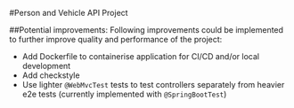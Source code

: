 #Person and Vehicle API Project

##Potential improvements:
Following improvements could be implemented to further improve quality and performance of the project:
- Add Dockerfile to containerise application for CI/CD and/or local development
- Add checkstyle
- Use lighter `@WebMvcTest` tests to test controllers separately from heavier e2e tests (currently implemented with `@SpringBootTest`)
